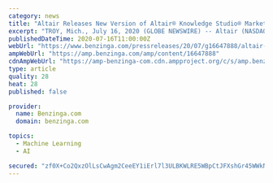 ```yaml
---
category: news
title: "Altair Releases New Version of Altair® Knowledge Studio® Market-leading Machine Learning and Predictive Analytics Solution"
excerpt: "TROY, Mich., July 16, 2020 (GLOBE NEWSWIRE) -- Altair (NASDAQ:ALTR), a global technology company providing solutions in product development, high performance computing"
publishedDateTime: 2020-07-16T11:00:00Z
webUrl: "https://www.benzinga.com/pressreleases/20/07/g16647888/altair-releases-new-version-of-altair-knowledge-studio-market-leading-machine-learning-and-predict"
ampWebUrl: "https://amp.benzinga.com/amp/content/16647888"
cdnAmpWebUrl: "https://amp-benzinga-com.cdn.ampproject.org/c/s/amp.benzinga.com/amp/content/16647888"
type: article
quality: 28
heat: 28
published: false

provider:
  name: Benzinga.com
  domain: benzinga.com

topics:
  - Machine Learning
  - AI

secured: "zf0X+Co2QxzOlLsCwAgm2CeeEY1iErl7l3ULBKWLRE5WBpCtJFXshGr45WWkNzEakleJRZcFENqLrGxHN6eHfGeuSkf1Gk6RlnhDFU+I9VJ2JJ/5fFjF59vlWHyX7Pm3qqOZSk3SrOMCoP9OO37aqiTZI7DHtvC6TzP2qii4mGYBw142x/9H0RlvtWOTMIPRJZbzNX4p/BmUsEhvTVfXujzfTn6pJu6i21yginZBObDMNCSsAtEsk873jQXnwJvMsYTKG0ypCRl1rXvM/G7ld0lIWS4cRrPj5ILVCIYflCdPPOoF9OwK96JAalFdXkK4bkcNWrgeRAtD8iyKQeSJUw==;U5jYaHZn+CtMdL6Ctd087g=="
---
```


